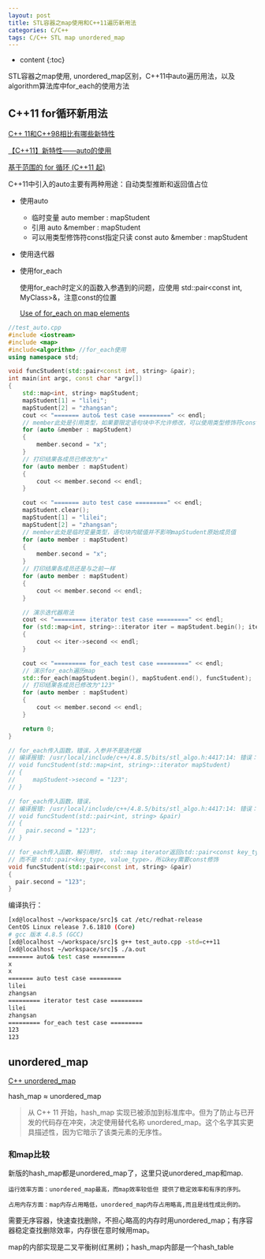 ```yaml
---
layout: post
title: STL容器之map使用和C++11遍历新用法
categories: C/C++
tags: C/C++ STL map unordered_map
---
```


* content
{:toc}

STL容器之map使用, unordered_map区别，C++11中auto遍历用法，以及algorithm算法库中for_each的使用方法



## C++11 for循环新用法

[C++ 11和C++98相比有哪些新特性](https://www.cnblogs.com/harlanc/p/6504431.html)

[【C++11】新特性——auto的使用](https://blog.csdn.net/huang_xw/article/details/8760403)

[基于范围的 for 循环 (C++11 起)](https://zh.cppreference.com/w/cpp/language/range-for)

C++11中引入的auto主要有两种用途：自动类型推断和返回值占位

* 使用auto
    - 临时变量 auto member : mapStudent
    - 引用 auto &member : mapStudent
    - 可以用类型修饰符const指定只读 const auto &member : mapStudent

* 使用迭代器

* 使用for_each

    使用for_each时定义的函数入参遇到的问题，应使用 std::pair<const int, MyClass>&，注意const的位置

    [Use of for_each on map elements](https://stackoverflow.com/questions/2850312/use-of-for-each-on-map-elements#)

```cpp
//test_auto.cpp
#include <iostream>
#include <map>
#include<algorithm> //for_each使用
using namespace std;

void funcStudent(std::pair<const int, string> &pair);
int main(int argc, const char *argv[])
{
    std::map<int, string> mapStudent;
    mapStudent[1] = "lilei";
    mapStudent[2] = "zhangsan";
    cout << "======= auto& test case =========" << endl;
    // member此处是引用类型，如果要限定语句块中不允许修改，可以使用类型修饰符const指定: const auto &
    for (auto &member : mapStudent)
    {
        member.second = "x";
    }
    // 打印结果各成员已修改为"x"
    for (auto member : mapStudent)
    {
        cout << member.second << endl;
    }

    cout << "======= auto test case =========" << endl;
    mapStudent.clear();
    mapStudent[1] = "lilei";
    mapStudent[2] = "zhangsan";
    // member此处是临时变量类型，语句块内赋值并不影响mapStudent原始成员值
    for (auto member : mapStudent)
    {
        member.second = "x";
    }
    // 打印结果各成员还是与之前一样
    for (auto member : mapStudent)
    {
        cout << member.second << endl;
    }

    // 演示迭代器用法
    cout << "========= iterator test case =========" << endl;
    for (std::map<int, string>::iterator iter = mapStudent.begin(); iter != mapStudent.end(); iter++)
    {
        cout << iter->second << endl;
    }

    cout << "========= for_each test case =========" << endl;
    // 演示for_each遍历map
    std::for_each(mapStudent.begin(), mapStudent.end(), funcStudent);
    // 打印结果各成员已修改为"123"
    for (auto member : mapStudent)
    {
        cout << member.second << endl;
    }

    return 0;
}

// for_each传入函数，错误，入参并不是迭代器
// 编译报错: /usr/local/include/c++/4.8.5/bits/stl_algo.h:4417:14: 错误：将类型为‘std::_Rb_tree_iterator<std::pair<const int, std::basic_string<char> > >&’的引用初始化为类型为‘std::pair<const int, std::basic_string<char> >’的表达式无效
// void funcStudent(std::map<int, string>::iterator mapStudent)
// {
//     mapStudent->second = "123";
// }

// for_each传入函数，错误，
// 编译报错: /usr/local/include/c++/4.8.5/bits/stl_algo.h:4417:14: 错误：将类型为‘std::pair<int, std::basic_string<char> >&’的引用初始化为类型为‘std::pair<const int, std::basic_string<char> >’的表达式无效__f(*__first);
// void funcStudent(std::pair<int, string> &pair)
// {
//   pair.second = "123";
// }

// for_each传入函数，解引用时， std::map iterator返回std::pair<const key_type, value_type>,
// 而不是 std::pair<key_type, value_type>，所以key需要const修饰
void funcStudent(std::pair<const int, string> &pair)
{
  pair.second = "123";
}
```

编译执行：

```sh
[xd@localhost ~/workspace/src]$ cat /etc/redhat-release
CentOS Linux release 7.6.1810 (Core)
# gcc 版本 4.8.5 (GCC)
[xd@localhost ~/workspace/src]$ g++ test_auto.cpp -std=c++11
[xd@localhost ~/workspace/src]$ ./a.out
======= auto& test case =========
x
x
======= auto test case =========
lilei
zhangsan
========= iterator test case =========
lilei
zhangsan
========= for_each test case =========
123
123
```

## unordered_map

[C++ unordered_map](https://www.jianshu.com/p/56bb01df8ac7)

hash_map ≈ unordered_map

>从 C++ 11 开始，hash_map 实现已被添加到标准库中。但为了防止与已开发的代码存在冲突，决定使用替代名称 unordered_map。这个名字其实更具描述性，因为它暗示了该类元素的无序性。

### 和map比较

新版的hash_map都是unordered_map了，这里只说unordered_map和map.

    运行效率方面：unordered_map最高，而map效率较低但 提供了稳定效率和有序的序列。

    占用内存方面：map内存占用略低，unordered_map内存占用略高,而且是线性成比例的。

需要无序容器，快速查找删除，不担心略高的内存时用unordered_map；有序容器稳定查找删除效率，内存很在意时候用map。

map的内部实现是二叉平衡树(红黑树)；hash_map内部是一个hash_table

